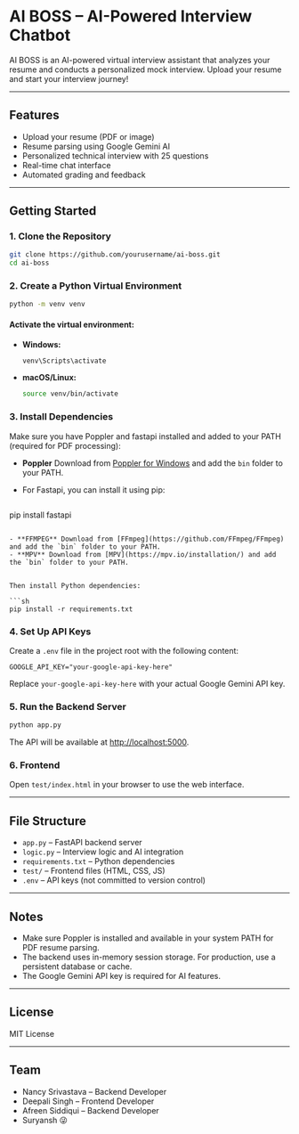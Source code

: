 # AI BOSS – AI-Powered Interview Chatbot

AI BOSS is an AI-powered virtual interview assistant that analyzes your resume and conducts a personalized mock interview. Upload your resume and start your interview journey!

---

## Features

- Upload your resume (PDF or image)
- Resume parsing using Google Gemini AI
- Personalized technical interview with 25 questions
- Real-time chat interface
- Automated grading and feedback

---

## Getting Started

### 1. Clone the Repository

```sh
git clone https://github.com/yourusername/ai-boss.git
cd ai-boss
```

### 2. Create a Python Virtual Environment

```sh
python -m venv venv
```

#### Activate the virtual environment:

- **Windows:**
  ```sh
  venv\Scripts\activate
  ```
- **macOS/Linux:**
  ```sh
  source venv/bin/activate
  ```

### 3. Install Dependencies

Make sure you have Poppler and fastapi installed and added to your PATH (required for PDF processing):

- **Poppler** Download from [Poppler for Windows](https://blog.alivate.com.au/poppler-windows/) and add the `bin` folder to your PATH.


- For Fastapi, you can install it using pip:
  ```sh
pip install fastapi
  ```

- **FFMPEG** Download from [FFmpeg](https://github.com/FFmpeg/FFmpeg) and add the `bin` folder to your PATH.
- **MPV** Download from [MPV](https://mpv.io/installation/) and add the `bin` folder to your PATH.


Then install Python dependencies:

```sh
pip install -r requirements.txt
```

### 4. Set Up API Keys

Create a `.env` file in the project root with the following content:

```
GOOGLE_API_KEY="your-google-api-key-here"
```

Replace `your-google-api-key-here` with your actual Google Gemini API key.

### 5. Run the Backend Server

```sh
python app.py
```

The API will be available at [http://localhost:5000](http://localhost:5000).

### 6. Frontend

Open `test/index.html` in your browser to use the web interface.

---

## File Structure

- `app.py` – FastAPI backend server
- `logic.py` – Interview logic and AI integration
- `requirements.txt` – Python dependencies
- `test/` – Frontend files (HTML, CSS, JS)
- `.env` – API keys (not committed to version control)

---

## Notes

- Make sure Poppler is installed and available in your system PATH for PDF resume parsing.
- The backend uses in-memory session storage. For production, use a persistent database or cache.
- The Google Gemini API key is required for AI features.

---

## License

MIT License

---

## Team

- Nancy Srivastava – Backend Developer
- Deepali Singh – Frontend Developer
- Afreen Siddiqui – Backend Developer
- Suryansh 😜